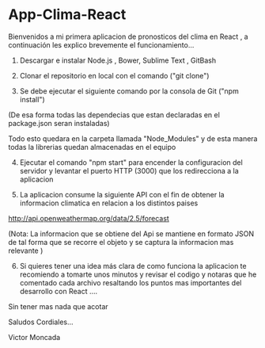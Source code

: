 # App-Clima-React

Bienvenidos a mi primera aplicacion de pronosticos del clima en React , a continuación les explico brevemente el funcionamiento...

1) Descargar e instalar Node.js , Bower, Sublime Text , GitBash 

2) Clonar el repositorio en local con el comando ("git clone")

3) Se debe ejecutar el siguiente comando por la consola de Git ("npm install")

(De esa forma todas las dependecias que estan declaradas en el package.json seran instaladas)

Todo esto quedara en la carpeta llamada "Node_Modules" y de esta manera todas la librerias quedan almacenadas en el equipo

4) Ejecutar el comando "npm start" para encender la configuracion del servidor y levantar el puerto HTTP (3000) que los redirecciona a la aplicacion

5) La aplicacion consume la siguiente API con el fin de obtener la informacion climatica en relacion a los distintos paises 

http://api.openweathermap.org/data/2.5/forecast
  
(Nota: La informacion que se obtiene del Api se mantiene en formato JSON de tal forma que se recorre el objeto y se captura la informacion mas relevante )

6) Si quieres tener una idea más clara de como funciona la aplicacion te recomiendo a tomarte unos minutos y revisar el codigo y notaras que he comentado cada archivo resaltando los puntos mas importantes del desarrollo con React ....

Sin tener mas nada que acotar

Saludos Cordiales...

Victor Moncada
